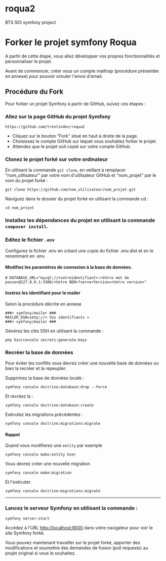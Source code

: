 # roqua2
BTS SIO symfony project
# Forker le projet symfony Roqua

A partir de cette étape, vous allez développer vos propres fonctionnalités et personnaliser le projet. 

Avant de commencer, créer vous un compte mailtrap (procédure présentée en annexe) pour pouvoir simuler l'envoi d'email.

## Procédure du Fork

Pour forker un projet Symfony à partir de GitHub, suivez ces étapes :

### Allez sur la page GitHub du projet Symfony 

```
https://github.com/trentindev/roqua2
```

- Cliquez sur le bouton "Fork" situé en haut à droite de la page.
- Choisissez le compte GitHub sur lequel vous souhaitez forker le projet.
- Attendez que le projet soit copié sur votre compte GitHub.



### Clonez le projet forké sur votre ordinateur 

En utilisant la commande ``git clone``, en veillant à remplacer "nom_utilisateur" par votre nom d'utilisateur GitHub et "nom_projet" par le nom du projet forké :

```
git clone https://github.com/nom_utilisateur/nom_projet.git
```

Naviguez dans le dossier du projet forké en utilisant la commande cd :

```
cd nom_projet
```

### Installez les dépendances du projet en utilisant la commande ``composer install``.



### Editez le fichier ``.env``

Configurez le fichier .env en créant une copie du fichier .env.dist et en le renommant en .env. 

#### Modifiez les paramètres de connexion à la base de données.

```
# DATABASE_URL="mysql://<votreidentifiant>:<Votre mot de passe>@127.0.0.1:3306/<Votre BDD>?serverVersion=<Votre version>"

```



#### Insérez les identifiant pour le mailer

Selon la procédure décrite en annexe

```
###> symfony/mailer ###
MAILER_DSN=smtp://< Vos identifiants >
###< symfony/mailer ###

```

Générez les clés SSH en utilisant la commande :

```
php bin/console secrets:generate-keys
```

### Recréer la base de données

Pour éviter les conflits vous devrez créer une nouvelle base de données ou  bien la recréer et la repeupler.

Supprimez la base de données locale :

```
symfony console doctrine:database:drop --force
```


Et recréez la :

```
symfony console doctrine:database:create
```

Exécutez les migrations précédentes :

```
symfony console doctrine:migrations:migrate
```

#### Rappel 

Quand vous modifierez une ``entity`` par exemple

```
symfony console make:entity User
```

Vous devrez créer une nouvelle migration

```
symfony console make:migration
```

Et l'exécuter.

```
symfony console doctrine:migrations:migrate
```

---------

### Lancez le serveur Symfony en utilisant la commande :

```
symfony server:start
```

Accédez à l'URL [http://localhost:8000](http://localhost:8000/) dans votre navigateur pour voir le site Symfony forké.

Vous pouvez maintenant travailler sur le projet forké, apporter des modifications et soumettre des demandes de fusion (pull requests) au projet original si vous le souhaitez.

